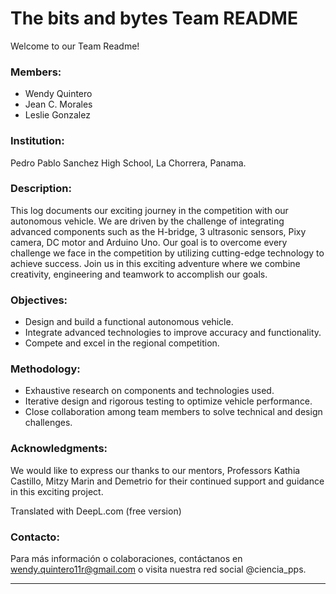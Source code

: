 # The bits and bytes Team README

Welcome to our Team Readme!

### Members:
- Wendy Quintero
- Jean C. Morales
- Leslie Gonzalez

### Institution:
Pedro Pablo Sanchez High School, La Chorrera, Panama.

### Description:
This log documents our exciting journey in the competition with our autonomous vehicle. We are driven by the challenge of integrating advanced components such as 
the H-bridge, 3 ultrasonic sensors, Pixy camera, DC motor and Arduino Uno. Our goal is to overcome every challenge we face in the competition by utilizing 
cutting-edge technology to achieve success. Join us in this exciting adventure where we combine creativity, engineering and teamwork to accomplish our goals.

### Objectives:
- Design and build a functional autonomous vehicle.
- Integrate advanced technologies to improve accuracy and functionality.
- Compete and excel in the regional competition.

### Methodology:
- Exhaustive research on components and technologies used.
- Iterative design and rigorous testing to optimize vehicle performance.
- Close collaboration among team members to solve technical and design challenges.

### Acknowledgments:
We would like to express our thanks to our mentors, Professors Kathia Castillo, Mitzy Marin and Demetrio for their continued support and guidance in this exciting project.

Translated with DeepL.com (free version)

### Contacto:
Para más información o colaboraciones, contáctanos en wendy.quintero11r@gmail.com o visita nuestra red social @ciencia_pps.

---

